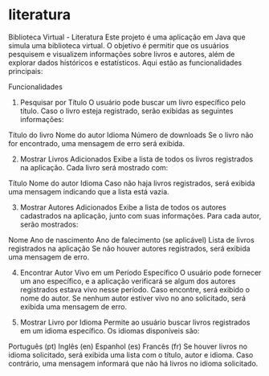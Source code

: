 # literatura
Biblioteca Virtual - Literatura
Este projeto é uma aplicação em Java que simula uma biblioteca virtual. O objetivo é permitir que os usuários pesquisem e visualizem informações sobre livros e autores, além de explorar dados históricos e estatísticos. Aqui estão as funcionalidades principais:

Funcionalidades
1. Pesquisar por Título
O usuário pode buscar um livro específico pelo título. Caso o livro esteja registrado, serão exibidas as seguintes informações:

Título do livro
Nome do autor
Idioma
Número de downloads
Se o livro não for encontrado, uma mensagem de erro será exibida.

2. Mostrar Livros Adicionados
Exibe a lista de todos os livros registrados na aplicação. Cada livro será mostrado com:

Título
Nome do autor
Idioma
Caso não haja livros registrados, será exibida uma mensagem indicando que a lista está vazia.

3. Mostrar Autores Adicionados
Exibe a lista de todos os autores cadastrados na aplicação, junto com suas informações. Para cada autor, serão mostrados:

Nome
Ano de nascimento
Ano de falecimento (se aplicável)
Lista de livros registrados na aplicação
Se não houver autores registrados, será exibida uma mensagem de erro.

4. Encontrar Autor Vivo em um Período Específico
O usuário pode fornecer um ano específico, e a aplicação verificará se algum dos autores registrados estava vivo nesse período. Caso encontre, será exibido o nome do autor.
Se nenhum autor estiver vivo no ano solicitado, será exibida uma mensagem de erro.

5. Mostrar Livro por Idioma
Permite ao usuário buscar livros registrados em um idioma específico. Os idiomas disponíveis são:

Português (pt)
Inglês (en)
Espanhol (es)
Francês (fr)
Se houver livros no idioma solicitado, será exibida uma lista com o título, autor e idioma. Caso contrário, uma mensagem informará que não há livros no idioma solicitado.

